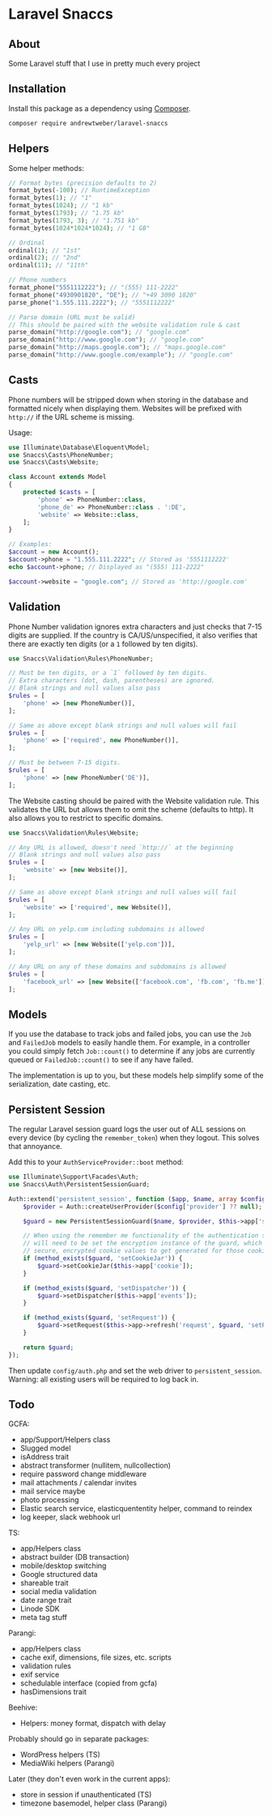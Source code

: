 # Laravel Snaccs

## About

Some Laravel stuff that I use in pretty much every project

## Installation

Install this package as a dependency using [Composer](https://getcomposer.org).

``` bash
composer require andrewtweber/laravel-snaccs
```

## Helpers

Some helper methods:

```php
// Format bytes (precision defaults to 2)
format_bytes(-100); // RuntimeException
format_bytes(1); // "1"
format_bytes(1024); // "1 kb"
format_bytes(1793); // "1.75 kb"
format_bytes(1793, 3); // "1.751 kb"
format_bytes(1024*1024*1024); // "1 GB"

// Ordinal
ordinal(1); // "1st"
ordinal(2); // "2nd"
ordinal(11); // "11th"

// Phone numbers
format_phone("5551112222"); // "(555) 111-2222"
format_phone("4930901820", "DE"); // "+49 3090 1820"
parse_phone("1.555.111.2222"); // "5551112222"

// Parse domain (URL must be valid)
// This should be paired with the website validation rule & cast
parse_domain("http://google.com"); // "google.com"
parse_domain("http://www.google.com"); // "google.com"
parse_domain("http://maps.google.com"); // "maps.google.com"
parse_domain("http://www.google.com/example"); // "google.com"
```

## Casts

Phone numbers will be stripped down when storing in the database and formatted nicely when
displaying them. Websites will be prefixed with `http://` if the URL scheme is missing.

Usage:

```php
use Illuminate\Database\Eloquent\Model;
use Snaccs\Casts\PhoneNumber;
use Snaccs\Casts\Website;

class Account extends Model
{
    protected $casts = [
        'phone' => PhoneNumber::class,
        'phone_de' => PhoneNumber::class . ':DE',
        'website' => Website::class,
    ];
}

// Examples:
$account = new Account();
$account->phone = "1.555.111.2222"; // Stored as '5551112222'
echo $account->phone; // Displayed as "(555) 111-2222"

$account->website = "google.com"; // Stored as 'http://google.com'
```

## Validation

Phone Number validation ignores extra characters and just checks that 7-15 digits
are supplied. If the country is CA/US/unspecified, it also verifies that there are
exactly ten digits (or a `1` followed by ten digits).

```php
use Snaccs\Validation\Rules\PhoneNumber;

// Must be ten digits, or a `1` followed by ten digits.
// Extra characters (dot, dash, parentheses) are ignored.
// Blank strings and null values also pass
$rules = [
    'phone' => [new PhoneNumber()],
];

// Same as above except blank strings and null values will fail
$rules = [
    'phone' => ['required', new PhoneNumber()],
];

// Must be between 7-15 digits.
$rules = [
    'phone' => [new PhoneNumber('DE')],
];
```

The Website casting should be paired with the Website validation rule.
This validates the URL but allows them to omit the scheme (defaults to http).
It also allows you to restrict to specific domains.

```php
use Snaccs\Validation\Rules\Website;

// Any URL is allowed, doesn't need `http://` at the beginning
// Blank strings and null values also pass
$rules = [
    'website' => [new Website()],
];

// Same as above except blank strings and null values will fail
$rules = [
    'website' => ['required', new Website()],
];

// Any URL on yelp.com including subdomains is allowed
$rules = [
    'yelp_url' => [new Website(['yelp.com'])],
];

// Any URL on any of these domains and subdomains is allowed
$rules = [
    'facebook_url' => [new Website(['facebook.com', 'fb.com', 'fb.me'])],
];
```

## Models

If you use the database to track jobs and failed jobs, you can use the
`Job` and `FailedJob` models to easily handle them. For example, in a controller
you could simply fetch `Job::count()` to determine if any jobs are currently
queued or `FailedJob::count()` to see if any have failed. 

The implementation is up to you, but these models help simplify some of the 
serialization, date casting, etc.

## Persistent Session

The regular Laravel session guard logs the user out of ALL sessions on every device
(by cycling the `remember_token`) when they logout. This solves that annoyance.

Add this to your `AuthServiceProvider::boot` method:

```php
use Illuminate\Support\Facades\Auth;
use Snaccs\Auth\PersistentSessionGuard;

Auth::extend('persistent_session', function ($app, $name, array $config) {
    $provider = Auth::createUserProvider($config['provider'] ?? null);

    $guard = new PersistentSessionGuard($name, $provider, $this->app['session.store']);

    // When using the remember me functionality of the authentication services we
    // will need to be set the encryption instance of the guard, which allows
    // secure, encrypted cookie values to get generated for those cookies.
    if (method_exists($guard, 'setCookieJar')) {
        $guard->setCookieJar($this->app['cookie']);
    }

    if (method_exists($guard, 'setDispatcher')) {
        $guard->setDispatcher($this->app['events']);
    }

    if (method_exists($guard, 'setRequest')) {
        $guard->setRequest($this->app->refresh('request', $guard, 'setRequest'));
    }

    return $guard;
});
```

Then update `config/auth.php` and set the web driver to `persistent_session`.
Warning: all existing users will be required to log back in.

## Todo

GCFA:

- app/Support/Helpers class
- Slugged model
- isAddress trait
- abstract transformer (nullitem, nullcollection)
- require password change middleware
- mail attachments / calendar invites
- mail service maybe
- photo processing
- Elastic search service, elasticquententity helper, command to reindex
- log keeper, slack webhook url

TS:

- app/Helpers class
- abstract builder (DB transaction)
- mobile/desktop switching
- Google structured data
- shareable trait
- social media validation
- date range trait
- Linode SDK
- meta tag stuff
  
Parangi:

- app/Helpers class
- cache exif, dimensions, file sizes, etc. scripts
- validation rules
- exif service
- schedulable interface (copied from gcfa)
- hasDimensions trait

Beehive:

- Helpers: money format, dispatch with delay

Probably should go in separate packages:

- WordPress helpers (TS)
- MediaWiki helpers (Parangi)

Later (they don't even work in the current apps):

- store in session if unauthenticated (TS)
- timezone basemodel, helper class (Parangi)
